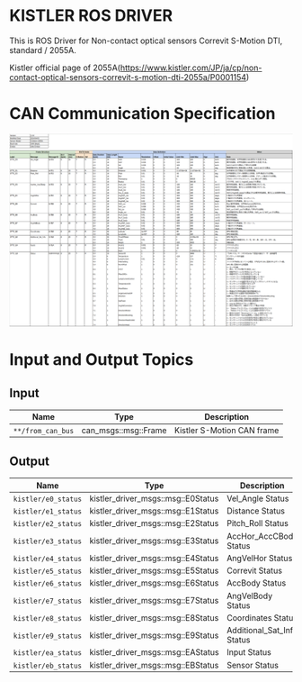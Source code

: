 # KISTLER ROS DRIVER

This is ROS Driver for Non-contact optical sensors Correvit S-Motion DTI, standard / 2055A.

Kistler official page of 2055A(https://www.kistler.com/JP/ja/cp/non-contact-optical-sensors-correvit-s-motion-dti-2055a/P0001154)

# CAN Communication Specification

![光学車速計CAN Sheet](./doc/KISTLER_S-Motion_CAN_Sheet.png)

# Input and Output Topics

## Input
| Name              | Type                 | Description                    |
| ----------------- | -------------------- | ------------------------------ |
| `**/from_can_bus` | can_msgs::msg::Frame | Kistler S-Motion CAN frame     |

## Output
| Name                | Type                               | Description                  |
| ------------------- | ---------------------------------- | ---------------------------- |
| `kistler/e0_status` | kistler_driver_msgs::msg::E0Status | Vel_Angle Status             |
| `kistler/e1_status` | kistler_driver_msgs::msg::E1Status | Distance Status              |
| `kistler/e2_status` | kistler_driver_msgs::msg::E2Status | Pitch_Roll Status            |
| `kistler/e3_status` | kistler_driver_msgs::msg::E3Status | AccHor_AccCBody Status       |
| `kistler/e4_status` | kistler_driver_msgs::msg::E4Status | AngVelHor Status             |
| `kistler/e5_status` | kistler_driver_msgs::msg::E5Status | Correvit Status              |
| `kistler/e6_status` | kistler_driver_msgs::msg::E6Status | AccBody Status               |
| `kistler/e7_status` | kistler_driver_msgs::msg::E7Status | AngVelBody Status            |
| `kistler/e8_status` | kistler_driver_msgs::msg::E8Status | Coordinates Status           |
| `kistler/e9_status` | kistler_driver_msgs::msg::E9Status | Additional_Sat_Info Status   |
| `kistler/ea_status` | kistler_driver_msgs::msg::EAStatus | Input Status                 |
| `kistler/eb_status` | kistler_driver_msgs::msg::EBStatus | Sensor Status                |